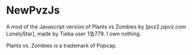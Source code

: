 # NewPvzJs
A mod of the Javascript version of Plants vs Zombies by [pvz2.jspvz.com LonelyStar], made by Tieba user 1去779. I own nothing. 

Plants vs. Zombies is a trademark of Popcap. 
